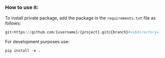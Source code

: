 ### How to use it:
To install private package, add the package in the `requirements.txt` file as follows:

```py
git+https://github.com/{username}/{project}.git@{branch}#subdirectory=libraries/{library_name}
```
For development purposes use:
```py
pip install -e .
```
